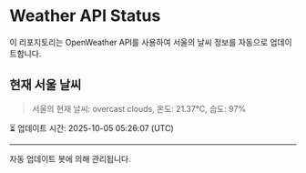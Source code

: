 
# Weather API Status

이 리포지토리는 OpenWeather API를 사용하여 서울의 날씨 정보를 자동으로 업데이트합니다.

## 현재 서울 날씨
> 서울의 현재 날씨: overcast clouds, 온도: 21.37°C, 습도: 97%

⏳ 업데이트 시간: 2025-10-05 05:26:07 (UTC)

---
자동 업데이트 봇에 의해 관리됩니다.

